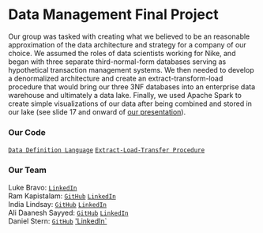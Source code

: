# Data Management Final Project

Our group was tasked with creating what we believed to be an reasonable approximation of the data architecture and strategy for a company of our choice. We assumed the roles of data scientists working for Nike, and began with three separate third-normal-form databases serving as hypothetical transaction management systems. We then needed to develop a denormalized architecture and create an extract-transform-load procedure that would bring our three 3NF databases into an enterprise data warehouse and ultimately a data lake. Finally, we used Apache Spark to create simple visualizations of our data after being combined and stored in our lake (see slide 17 and onward of [our presentation](https://github.com/lukembravo/data_management_final_project/blob/master/Presentation%20deck.pdf)).

### Our Code 
[`Data Definition Language`](https://github.com/lukembravo/data_management_final_project/blob/master/DDL.sql) [`Extract-Load-Transfer Procedure`](https://github.com/lukembravo/data_management_final_project/blob/master/ETL%20final.sql)

### Our Team
Luke Bravo: [`LinkedIn`](https://www.linkedin.com/in/luke-bravo/)  
Ram Kapistalam: [`GitHub`](https://github.com/rkapistalam) [`LinkedIn`](https://www.linkedin.com/in/ramkapistalam/)  
India Lindsay: [`GitHub`](https://github.com/indialindsay) [`LinkedIn`](https://www.linkedin.com/in/india-lindsay/)  
Ali Daanesh Sayyed: [`GitHub`](https://github.com/adsayyed?tab=repositories) [`LinkedIn`](https://www.linkedin.com/in/adsayyed/)  
Daniel Stern: [`GitHub`](https://github.com/Daniel-Stern-98) ['LinkedIn`](https://www.linkedin.com/in/daniel-g-stern/)
